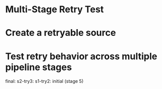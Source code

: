 # Multi-Stage Retry Test

# Create a retryable source

# Test retry behavior across multiple pipeline stages

final: s2-try3: s1-try2: initial (stage 5)